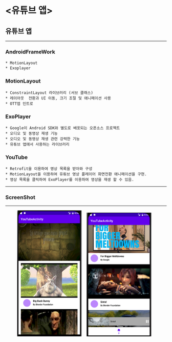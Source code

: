 # <유튜브 앱>
  
## 유튜브 앱

-----

### AndroidFrameWork
    * MotionLayout
    * Exoplayer

### MotionLayout
    * ConstraintLayout 라이브러리 (서브 클래스)
    * 레이아웃  전환과 UI 이동, 크기 조절 및 애니메이션 사용
    * OTT앱 인트로

### ExoPlayer
    * Google이 Android SDK와 별도로 배포되는 오픈소스 프로젝트
    * 오디오 및 동영상 재생 기능
    * 오디오 및 동영상 재생 관련 강력한 기능
    * 유튜브 앱에서 사용하는 라이브러리

### YouTube
    * Retrofit을 이용하여 영상 목록을 받아와 구성
    * MotionLayout을 이용하여 유튜브 영상 플레이어 화면전환 애니메이션을 구현.
    * 영상 목록을 클릭하여 ExoPlayer를 이용하여 영상을 재생 할 수 있음.


  ---
  
### ScreenShot
---

<p align="center">
  <img src="../../android_Thirty_Project/images/YouTubeActivity_FullDisplay.PNG" width="40%" alt="1.png">&nbsp;&nbsp;&nbsp;
  <img src="../../android_Thirty_Project/images/YouTubeActivity_SmallDisplay.PNG" width="40%" alt="1.png">&nbsp;&nbsp;&nbsp;
</p>
